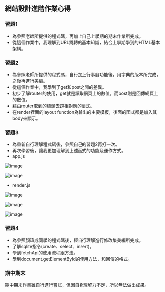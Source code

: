 ## 網站設計進階作業心得

### 習題1
* 為參照老師所提供的程式碼，再加上自己上學期的期末作業所完成。
* 從這個作業中，我理解到URL跳轉的基本知識，結合上學期學到的HTML基本架構。

### 習題2
* 為參照老師所提供的程式碼，自行加上行事曆功能後，用字典的版本所完成，之後再進行美編。
* 從這個作業中，我學到了get和post之間的差異。
* 初步了解router的使用，get就是讀取網頁上的數值，而post則是回傳網頁上的數值。
* 藉由router取到的標頭去跑相對應的函式。
* 在render裡面的layout function為輸出的主要模板，後面的函式都是加入其body來顯示。

### 習題3
* 為重新自行理解程式碼後，參照自己的習題2再打一次。
* 再次學習後，讓我更加理解到上述函式的功能及運作方式。
* app.js

![image](https://user-images.githubusercontent.com/99935739/210973149-f944d039-45dc-4aa3-b754-9e53d7340ac9.png)

![image](https://user-images.githubusercontent.com/99935739/210973293-d2a66bb8-f9a5-4adf-92a8-d03a74e814a4.png)

* render.js

![image](https://user-images.githubusercontent.com/99935739/210973559-07d03911-ab81-442f-9c10-fbdc8c7ccbd8.png)

![image](https://user-images.githubusercontent.com/99935739/210973651-a91868b5-8ed5-4d96-9b9d-b3477ec31ccb.png)

![image](https://user-images.githubusercontent.com/99935739/210973906-6e1240db-0929-42d9-afdb-b3d7b8e2da6e.png)

### 習題4
* 為參照顏瑋成同學的程式碼後，經自行理解進行修改集美編所完成。
* 了解sqlite指令(create、select、insert)。
* 學到fetchApi的使用流程跟方法。
* 學到document.getElementById的使用方法，和回傳的格式。

### 期中期末
期中期末作業雖自行進行嘗試，但因自身理解力不足，所以無法做出成果。
